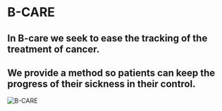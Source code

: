 # B-CARE

## In B-care we seek to ease the tracking of the treatment of cancer.
## We provide a method so patients can keep the progress of their sickness in their control.

![B-CARE](./public/logoAnimation.gif)
